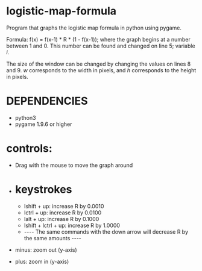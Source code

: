 # logistic-map-formula
Program that graphs the logistic map formula in python using pygame.

Formula: f(x) = f(x-1) * R * (1 - f(x-1)); where the graph begins at a number between 1 and 0. This number can be found and changed on line 5; variable *i*.

The size of the window can be changed by changing the values on lines 8 and 9. *w* corresponds to the width in pixels, and *h* corresponds to the height in pixels.

# DEPENDENCIES
  - python3
  - pygame 1.9.6 or higher

# controls:
  - Drag with the mouse to move the graph around
  - # keystrokes
    - lshift + up: increase R by 0.0010
    - lctrl + up: increase R by 0.0100
    - lalt + up: increase R by 0.1000
    - lshift + lctrl + up: increase R by 1.0000
    - ---- The same commands with the down arrow will decrease R by the same amounts ----
  
  - minus: zoom out (y-axis)
  - plus: zoom in (y-axis)
